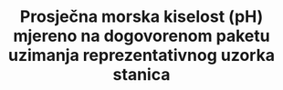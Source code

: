 ---
title: >-
  Prosječna morska kiselost (pH) mjereno na dogovorenom paketu uzimanja reprezentativnog uzorka stanica
permalink: /14-3-1/
sdg_goal: 14
layout: indicator
indicator: 14.3.1
indicator_variable: null
graph: null
graph_type_description: null
graph_status_notes: unk
variable_description: null
variable_notes: null
un_designated_tier: '3'
un_custodial_agency: 'IOC-UNESCO  (Partnering  Agencies:  UNEP)'
target_id: '14.3'
has_metadata: false
goal_meta_link: 'http://unstats.un.org/sdgs/files/metadata-compilation/Metadata-Goal-14.pdf'
goal_meta_link_page: 4
indicator_name: >-
  Prosječna morska kiselost (pH) mjereno na dogovorenom paketu uzimanja reprezentativnog uzorka stanicas
target: >-
  Smanjivanje i rješavanje utjecaj na kiselosti oceana, uključujući i  pojačanu znanstvenu suradnji na svim razinama.
source_title: null
source_notes: null
published: true  

---